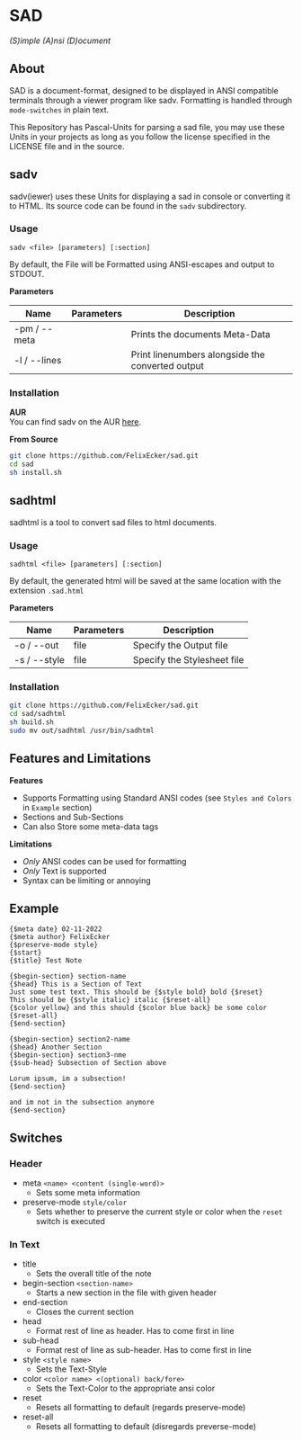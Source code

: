 # SAD
*(S)imple (A)nsi (D)ocument*

## About
SAD is a document-format, designed to be displayed in ANSI compatible terminals through a viewer
program like sadv. Formatting is handled through `mode-switches` in plain text.

This Repository has Pascal-Units for parsing a sad file, you may use these Units in your projects
as long as you follow the license specified in the LICENSE file and in the source.

## sadv
sadv(iewer) uses these Units for displaying a sad in console or converting it to HTML.
Its source code can be found in the `sadv` subdirectory.

### Usage
`sadv <file> [parameters] [:section]` <br>

By default, the File will be Formatted using ANSI-escapes and output to STDOUT. <br>

**Parameters** <br>

| Name          | Parameters | Description                         |
| ------------- | ---------- | ----------------------------------- |
| -pm / --meta  |            | Prints the documents Meta-Data      |
| -l  / --lines |            | Print linenumbers alongside the converted output |

### Installation
**AUR** <br>
You can find sadv on the AUR [here](https://aur.archlinux.org/packages/sadv). <br>

**From Source**
```bash
git clone https://github.com/FelixEcker/sad.git
cd sad
sh install.sh
```

## sadhtml
sadhtml is a tool to convert sad files to html documents.

### Usage
`sadhtml <file> [parameters] [:section]` <br>

By default, the generated html will be saved at the same location with the extension
`.sad.html`<br>

**Parameters** <br>

| Name          | Parameters | Description                 |
| ------------- | ---------- | --------------------------- |
| -o  / --out   | file       | Specify the Output file     |
| -s  / --style | file       | Specify the Stylesheet file |

### Installation
```bash
git clone https://github.com/FelixEcker/sad.git
cd sad/sadhtml
sh build.sh
sudo mv out/sadhtml /usr/bin/sadhtml
```

## Features and Limitations
**Features** <br>
* Supports Formatting using Standard ANSI codes (see `Styles and Colors` in `Example` section)
* Sections and Sub-Sections
* Can also Store some meta-data tags

**Limitations** <br>
* *Only* ANSI codes can be used for formatting
* *Only* Text is supported
* Syntax can be limiting or annoying

## Example
```text
{$meta date} 02-11-2022
{$meta author} FelixEcker
{$preserve-mode style}
{$start}
{$title} Test Note

{$begin-section} section-name
{$head} This is a Section of Text
Just some test text. This should be {$style bold} bold {$reset}
This should be {$style italic} italic {$reset-all}
{$color yellow} and this should {$color blue back} be some color {$reset-all}
{$end-section}

{$begin-section} section2-name
{$head} Another Section
{$begin-section} section3-nme
{$sub-head} Subsection of Section above

Lorum ipsum, im a subsection!
{$end-section}

and im not in the subsection anymore
{$end-section}
```

## Switches
### Header
* meta `<name> <content (single-word)>`
    * Sets some meta information
* preserve-mode `style/color`
    * Sets whether to preserve the current style or color when the `reset` switch is executed

### In Text
* title
	* Sets the overall title of the note
* begin-section `<section-name>`
	* Starts a new section in the file with given header
* end-section
	* Closes the current section
* head
    * Format rest of line as header. Has to come first in line
* sub-head
    * Format rest of line as sub-header. Has to come first in line
* style `<style name>`
	* Sets the Text-Style
* color `<color name> <(optional) back/fore>`
	* Sets the Text-Color to the appropriate ansi color
* reset
	* Resets all formatting to default (regards preserve-mode)
* reset-all
    * Resets all formatting to default (disregards preverse-mode)


